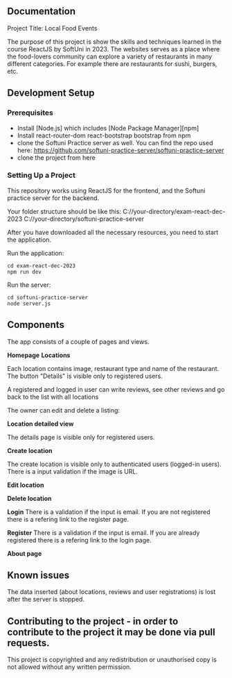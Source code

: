 ## Documentation


Project Title: Local Food Events

The purpose of this project is show the skills and techniques learned in the course ReactJS by SoftUni in 2023. The websites serves as a place where the food-lovers community can explore a variety of restaurants in many different categories. For example there are restaurants for sushi, burgers, etc.

## Development Setup

### Prerequisites

- Install [Node.js] which includes [Node Package Manager][npm]
- Install react-router-dom react-bootstrap bootstrap from npm
- clone the Softuni Practice server as well. You can find the repo used here: https://github.com/softuni-practice-server/softuni-practice-server
- clone the project from here

### Setting Up a Project

This repository works using ReactJS for the frontend, and the Softuni practice server for the backend.

Your folder structure should be like this:
C://your-directory/exam-react-dec-2023
C://your-directory/softuni-practice-server

After you have downloaded all the necessary resources, you need to start the application.

Run the application:
```
cd exam-react-dec-2023
npm run dev
```

Run the server:

```
cd softuni-practice-server
node server.js
```

## Components

The app consists of a couple of pages and views.

**Homepage**
**Locations**

Each location contains image, restaurant type and name of the restaurant. The button "Details" is visible only to registered users.

A registered and logged in user can write reviews, see other reviews and go back to the list with all locations

The owner can edit and delete a listing:


**Location detailed view**

The details page is visible only for registered users.

**Create location**

The create location is visible only to authenticated users (logged-in users). There is a input validation if the image is URL. 


**Edit location**

**Delete location**

**Login**
There is a validation if the input is email. If you are not registered there is a refering link to the register page.

**Register**
There is a validation if the input is email. If you are already registered there is a refering link to the login page.

**About page**

## Known issues

The data inserted (about locations, reviews and user registrations) is lost after the server is stopped.

## Contributing to the project - in order to contribute to the project it may be done via pull requests.

This project is copyrighted and any redistribution or unauthorised copy is not allowed without any written permission.
